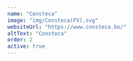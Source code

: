 ```yaml
---
name: "Consteca"
image: "img/Consteca(FV).svg"
websiteUrl: "https://www.consteca.be/"
altText: "Consteca"
order: 2
active: true
---
```

